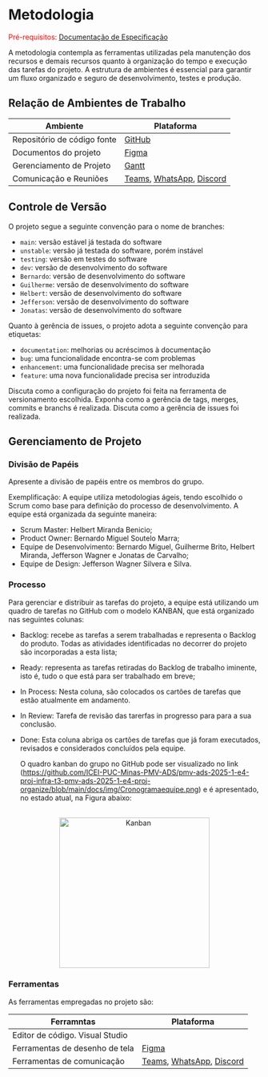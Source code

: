 
# Metodologia

<span style="color:red">Pré-requisitos: <a href="2-Especificação do Projeto.md"> Documentação de Especificação</a></span>

A metodologia contempla as ferramentas utilizadas pela manutenção dos recursos e demais recursos quanto à organização do tempo e execução das tarefas do projeto.
A estrutura de ambientes é essencial para garantir um fluxo organizado e seguro de desenvolvimento, testes e produção. 

## Relação de Ambientes de Trabalho

| Ambiente | Plataforma | 
--------- | ---------- |  
| Repositório de código fonte | [GitHub](https://github.com/ICEI-PUC-Minas-PMV-ADS/pmv-ads-2025-1-e4-proj-infra-t3-pmv-ads-2025-1-e4-proj-organize) |
| Documentos do projeto | [Figma](https://www.figma.com/files/team/1420573355423046667/all-projects?fuid=1064914400717975648) |
| Gerenciamento de Projeto | [Gantt](https://github.com/ICEI-PUC-Minas-PMV-ADS/pmv-ads-2025-1-e4-proj-infra-t3-pmv-ads-2025-1-e4-proj-organize/blob/main/docs/img/Cronogramaequipe.png)  |
| Comunicação e Reuniões | [Teams](https://teams.microsoft.com/_), [WhatsApp](https://web.whatsapp.com/), [Discord](https://discord.com/channels/1141565883148410880/1141566867622862879/) |

## Controle de Versão

O projeto segue a seguinte convenção para o nome de branches:

- `main`: versão estável já testada do software
- `unstable`: versão já testada do software, porém instável
- `testing`: versão em testes do software
- `dev`: versão de desenvolvimento do software
- `Bernardo`:  versão de desenvolvimento do software
- `Guilherme`:  versão de desenvolvimento do software
- `Helbert`:  versão de desenvolvimento do software
- `Jefferson`:  versão de desenvolvimento do software
- `Jonatas`:  versão de desenvolvimento do software


Quanto à gerência de issues, o projeto adota a seguinte convenção para
etiquetas:

- `documentation`: melhorias ou acréscimos à documentação
- `bug`: uma funcionalidade encontra-se com problemas
- `enhancement`: uma funcionalidade precisa ser melhorada
- `feature`: uma nova funcionalidade precisa ser introduzida

Discuta como a configuração do projeto foi feita na ferramenta de versionamento escolhida. Exponha como a gerência de tags, merges, commits e branchs é realizada. Discuta como a gerência de issues foi realizada.



## Gerenciamento de Projeto

### Divisão de Papéis

Apresente a divisão de papéis entre os membros do grupo.

Exemplificação: A equipe utiliza metodologias ágeis, tendo escolhido o Scrum como base para definição do processo de desenvolvimento. A equipe está organizada da seguinte maneira:

- Scrum Master: Helbert Miranda Benicio;
- Product Owner: Bernardo Miguel Soutelo Marra;
- Equipe de Desenvolvimento: Bernardo Miguel, Guilherme Brito, Helbert Miranda, Jefferson Wagner e Jonatas de Carvalho;
- Equipe de Design: Jefferson Wagner Silvera e Silva.



### Processo

Para gerenciar e distribuir as tarefas do projeto, a equipe está utilizando um quadro de tarefas no GitHub com o modelo KANBAN, que está organizado nas seguintes colunas:

- Backlog: recebe as tarefas a serem trabalhadas e representa o Backlog do produto. Todas as atividades identificadas no decorrer do projeto são incorporadas a esta lista;
- Ready: representa as tarefas retiradas do Backlog de trabalho iminente, isto é, tudo o que está para ser trabalhado em breve;
- In Process: Nesta coluna, são colocados os cartões de tarefas que estão atualmente em andamento.
- In Review: Tarefa de revisão das tarerfas in progresso para para a sua conclusão.
- Done: Esta coluna abriga os cartões de tarefas que já foram executados, revisados e considerados concluídos pela equipe.

  O quadro kanban do grupo no GitHub pode ser visualizado no link (https://github.com/ICEI-PUC-Minas-PMV-ADS/pmv-ads-2025-1-e4-proj-infra-t3-pmv-ads-2025-1-e4-proj-organize/blob/main/docs/img/Cronogramaequipe.png) e é apresentado, no estado atual, na Figura abaixo:
<br>

<div align="center"><img src="https://github.com/ICEI-PUC-Minas-PMV-ADS/pmv-ads-2025-1-e4-proj-infra-t3-pmv-ads-2025-1-e4-proj-organize/blob/main/docs/img/Cronogramaequipe.png" width="300" title="Kanban"></div>
 

### Ferramentas

As ferramentas empregadas no projeto são:

| Ferramntas | Plataforma | 
--------- | ---------- |  
| Editor de código.  Visual Studio |
| Ferramentas de desenho de tela | [Figma](https://www.figma.com/files/team/1420573355423046667/all-projects?fuid=1064914400717975648) |
| Ferramentas de comunicação | [Teams](https://teams.microsoft.com/_), [WhatsApp](https://web.whatsapp.com/), [Discord](https://discord.com/channels/1141565883148410880/1141566867622862879/) |




